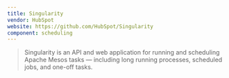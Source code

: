```yaml
---
title: Singularity
vendor: HubSpot
website: https://github.com/HubSpot/Singularity
component: scheduling
---
```

> Singularity is an API and web application for running and scheduling
> Apache Mesos tasks — including long running processes, scheduled jobs,
> and one-off tasks.
